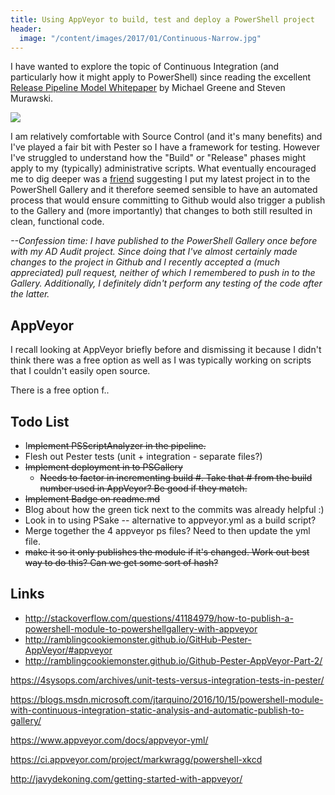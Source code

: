 ```yaml
---
title: Using AppVeyor to build, test and deploy a PowerShell project
header:
  image: "/content/images/2017/01/Continuous-Narrow.jpg"
---
```

I have wanted to explore the topic of Continuous Integration (and particularly how it might apply to PowerShell) since reading the excellent [Release Pipeline Model Whitepaper](http://download.microsoft.com/download/C/4/A/C4A14099-FEA4-4CB3-8A8F-A0C2BE5A1219/The%20Release%20Pipeline%20Model.pdf) by Michael Greene and Steven Murawski.

![](/content/images/2017/01/release-pipeline-build.png)

I am relatively comfortable with Source Control (and it's many benefits) and I've played a fair bit with Pester so I have a framework for testing. However I've struggled to understand how the "Build" or "Release" phases might apply to my (typically) administrative scripts. What eventually encouraged me to dig deeper was a [friend](http://sammart.in) suggesting I put my latest project in to the PowerShell Gallery and it therefore seemed sensible to have an automated process that would ensure committing to Github would also trigger a publish to the Gallery and (more importantly) that changes to both still resulted in clean, functional code.

*--Confession time: I have published to the PowerShell Gallery once before with my AD Audit project. Since doing that I've almost certainly made changes to the project in Github and I recently accepted a (much appreciated) pull request, neither of which I remembered to push in to the Gallery. Additionally, I definitely didn't perform any testing of the code after the latter.*

## AppVeyor

I recall looking at AppVeyor briefly before and dismissing it because I didn't think there was a free option as well as I was typically working on scripts that I couldn't easily open source.

There is a free option f..

## Todo List

- I~~mplement PSScriptAnalyzer in the pipeline.~~
- Flesh out Pester tests (unit + integration - separate files?)
- ~~Implement deployment in to PSGallery~~
  - ~~Needs to factor in incrementing build #. Take that # from the build number used in AppVeyor? Be good if they match.~~
- ~~Implement Badge on readme.md~~
- Blog about how the green tick next to the commits was already helpful :)
- Look in to using PSake -- alternative to appveyor.yml as a build script?
- Merge together the 4 appveyor ps files? Need to then update the yml file.
- ~~make it so it only publishes the module if it's changed. Work out best way to do this? Can we get some sort of hash?~~

## Links
- http://stackoverflow.com/questions/41184979/how-to-publish-a-powershell-module-to-powershellgallery-with-appveyor
- http://ramblingcookiemonster.github.io/GitHub-Pester-AppVeyor/#appveyor
- http://ramblingcookiemonster.github.io/Github-Pester-AppVeyor-Part-2/

https://4sysops.com/archives/unit-tests-versus-integration-tests-in-pester/

https://blogs.msdn.microsoft.com/jtarquino/2016/10/15/powershell-module-with-continuous-integration-static-analysis-and-automatic-publish-to-gallery/

https://www.appveyor.com/docs/appveyor-yml/

https://ci.appveyor.com/project/markwragg/powershell-xkcd

http://javydekoning.com/getting-started-with-appveyor/